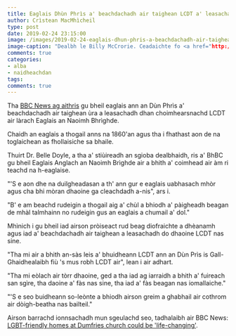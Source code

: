 ```yaml
---
title: Eaglais Dhùn Phrìs a' beachdachadh air taighean LCDT a' leasachadh
author: Crìstean MacMhìcheil
type: post
date: 2019-02-24 23:15:00
image: /images/2019-02-24-eaglais-dhun-phris-a-beachdachadh-air-taighean-lgbt-a-leasachadh.jpg
image-caption: "Dealbh le Billy McCrorie. Ceadaichte fo <a href="http://creativecommons.org/licenses/by-sa/2.0/"Creative Commons</a>."
comments: true
categories:
- alba
- naidheachdan
tags:
comments: true
---
```


Tha [BBC News ag aithris](https://www.bbc.co.uk/news/uk-scotland-south-scotland-47291707) gu bheil eaglais ann an Dùn Phrìs a' beachdachadh air taighean ùra a leasachadh dhan choimhearsnachd LCDT air làrach Eaglais an Naoimh Bhrìghde.

<!--more-->

Chaidh an eaglais a thogail anns na 1860'an agus tha i fhathast aon de na toglaichean as fhollaisiche sa bhaile.

Thuirt Dr. Belle Doyle, a tha a' stiùireadh an sgioba dealbhaidh, ris a' BhBC gu bheil Eaglais Anglach an Naoimh Brìghde air a bhith a' coimhead air àm ri teachd na h-eaglaise.

"'S e aon dhe na duilgheadasan a th' ann gur e eaglais uabhasach mhòr agus cha bhi mòran dhaoine ga cleachdadh a-nis", ars i.

"B' e am beachd rudeigin a thogail aig a' chùl a bhiodh a' pàigheadh beagan de mhàl talmhainn no rudeigin gus an eaglais a chumail a' dol."

Mhìnich i gu bheil iad airson pròiseact rud beag diofraichte a dhèanamh agus iad a' beachdachadh air taighean a leasachadh do dhaoine LCDT nas sine.

"Tha mi air a bhith an-sàs leis a' bhuidheann LCDT ann an Dùn Prìs is Gall-Ghaidhealaibh fiù 's mus robh LCDT air", lean i air adhart.

"Tha mi eòlach air tòrr dhaoine, ged a tha iad ag iarraidh a bhith a' fuireach san sgìre, tha daoine a' fàs nas sine, tha iad a' fàs beagan nas iomallaiche."

"'S e seo buidheann so-leònte a bhiodh airson greim a ghabhail air cothrom air dòigh-beatha nas bailteil."

Airson barrachd ionnsachadh mun sgeulachd seo, tadhalaibh air BBC News: [LGBT-friendly homes at Dumfries church could be 'life-changing'](https://www.bbc.co.uk/news/uk-scotland-south-scotland-47291707).
